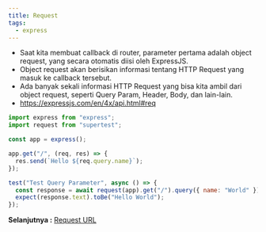 ```yaml
---
title: Request
tags:
  - express
---
```


- Saat kita membuat callback di router, parameter pertama adalah object request, yang secara otomatis diisi oleh ExpressJS.
- Object request akan berisikan informasi tentang HTTP Request yang masuk ke callback tersebut.
- Ada banyak sekali informasi HTTP Request yang bisa kita ambil dari object request, seperti Query Param, Header, Body, dan lain-lain.
- https://expressjs.com/en/4x/api.html#req

```js
import express from "express";
import request from "supertest";

const app = express();

app.get("/", (req, res) => {
  res.send(`Hello ${req.query.name}`);
});

test("Test Query Parameter", async () => {
  const response = await request(app).get("/").query({ name: "World" });
  expect(response.text).toBe("Hello World");
});
```

**Selanjutnya :** [Request URL](requesturl.md)
